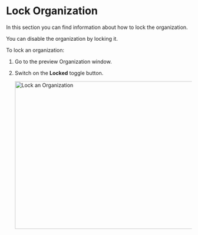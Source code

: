# Lock Organization

In this section you can find information about how to lock the organization.

You can disable the organization by locking it. 

To lock an organization:

1. Go to the preview Organization window.
1. Switch on the **Locked**  toggle button.

    <img src="../images/lock-organization.png" alt="Lock an Organization" width="600" height="400"/>
